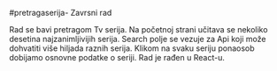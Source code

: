 #pretragaserija-
Zavrsni rad

Rad se bavi pretragom Tv serija.
Na početnoj strani učitava se nekoliko desetina najzanimljivijih serija.
Search polje se vezuje za Api koji može dohvatiti više hiljada raznih serija.
Klikom na svaku seriju ponaosob dobijamo osnovne podatke o seriji.
Rad je rađen u React-u.
